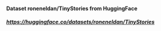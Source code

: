 #### Dataset roneneldan/TinyStories from HuggingFace
##### https://huggingface.co/datasets/roneneldan/TinyStories
